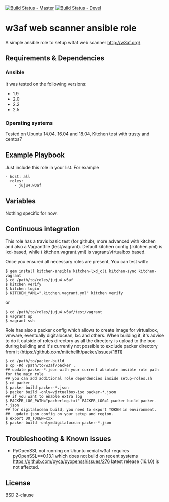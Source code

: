 [![Build Status - Master](https://travis-ci.org/juju4/ansible-w3af.svg?branch=master)](https://travis-ci.org/juju4/ansible-w3af)
[![Build Status - Devel](https://travis-ci.org/juju4/ansible-w3af.svg?branch=devel)](https://travis-ci.org/juju4/ansible-w3af/branches)
# w3af web scanner ansible role

A simple ansible role to setup w3af web scanner
http://w3af.org/

## Requirements & Dependencies

### Ansible
It was tested on the following versions:
 * 1.9
 * 2.0
 * 2.2
 * 2.5

### Operating systems

Tested on Ubuntu 14.04, 16.04 and 18.04, Kitchen test with trusty and centos7

## Example Playbook

Just include this role in your list.
For example

```
- host: all
  roles:
    - juju4.w3af
```

## Variables

Nothing specific for now.

## Continuous integration

This role has a travis basic test (for github), more advanced with kitchen and also a Vagrantfile (test/vagrant).
Default kitchen config (.kitchen.yml) is lxd-based, while (.kitchen.vagrant.yml) is vagrant/virtualbox based.

Once you ensured all necessary roles are present, You can test with:
```
$ gem install kitchen-ansible kitchen-lxd_cli kitchen-sync kitchen-vagrant
$ cd /path/to/roles/juju4.w3af
$ kitchen verify
$ kitchen login
$ KITCHEN_YAML=".kitchen.vagrant.yml" kitchen verify
```
or
```
$ cd /path/to/roles/juju4.w3af/test/vagrant
$ vagrant up
$ vagrant ssh
```

Role has also a packer config which allows to create image for virtualbox, vmware, eventually digitalocean, lxc and others.
When building it, it's advise to do it outside of roles directory as all the directory is upload to the box during building 
and it's currently not possible to exclude packer directory from it (https://github.com/mitchellh/packer/issues/1811)
```
$ cd /path/to/packer-build
$ cp -Rd /path/to/w3af/packer .
## update packer-*.json with your current absolute ansible role path for the main role
## you can add additional role dependencies inside setup-roles.sh
$ cd packer
$ packer build packer-*.json
$ packer build -only=virtualbox-iso packer-*.json
## if you want to enable extra log
$ PACKER_LOG_PATH="packerlog.txt" PACKER_LOG=1 packer build packer-*.json
## for digitalocean build, you need to export TOKEN in environment.
##  update json config on your setup and region.
$ export DO_TOKEN=xxx
$ packer build -only=digitalocean packer-*.json
```

## Troubleshooting & Known issues

* PyOpenSSL not running on Ubuntu xenial
w3af requires pyOpenSSL==0.13.1 which does not build on recent systems
https://github.com/pyca/pyopenssl/issues/276
latest release (16.1.0) is not affected.

## License

BSD 2-clause

